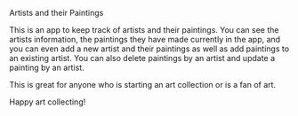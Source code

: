 Artists and their Paintings

This is an app to keep track of artists and their paintings. 
You can see the artists information, the paintings they have made
currently in the app, and you can even add a new artist and their paintings
as well as add paintings to an existing artist. You can also delete paintings
by an artist and update a painting by an artist.

This is great for anyone who is starting an art collection or is a fan of art. 

Happy art collecting!

